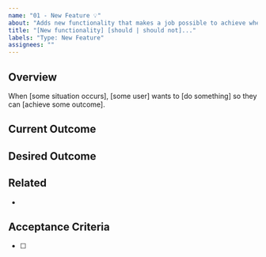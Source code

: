```yaml
---
name: "01 - New Feature 💡"
about: "Adds new functionality that makes a job possible to achieve where it wasn't before"
title: "[New functionality] [should | should not]..."
labels: "Type: New Feature"
assignees: ""
---
```


## Overview

When [some situation occurs], [some user] wants to [do something] so they can [achieve some outcome].

## Current Outcome

<!-- Show or describe what happens if the user tries to do this job today. -->

## Desired Outcome

<!-- Show or describe what should happen after the new feature is complete. -->

## Related

<!-- List any other links relevant to this issue. -->

-

## Acceptance Criteria

<!-- Define conditions that must be true in order to close the issue. -->

- [ ]
